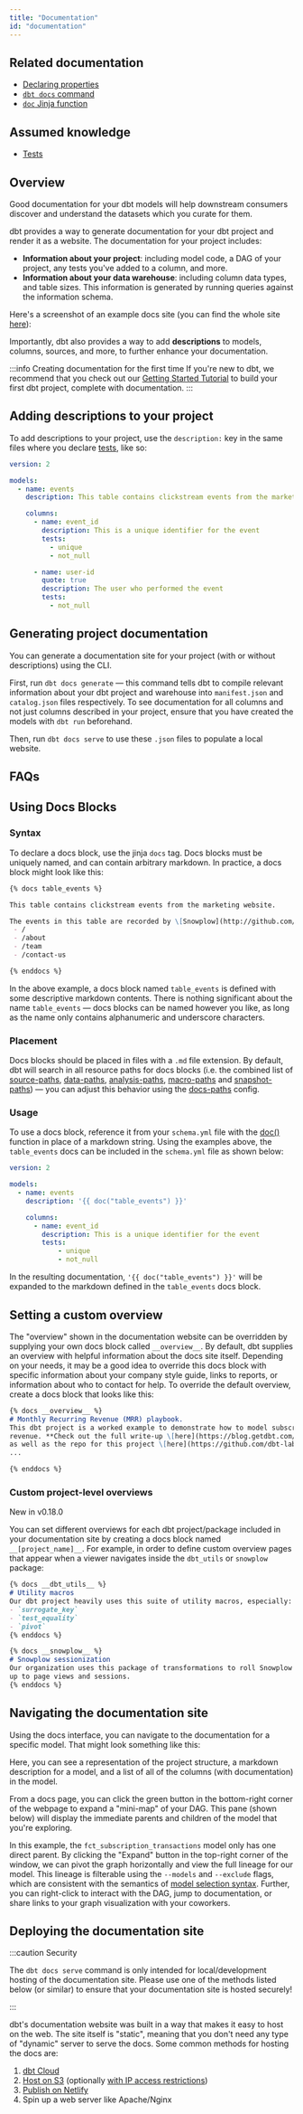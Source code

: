 ```yaml
---
title: "Documentation"
id: "documentation"
---
```


## Related documentation
* [Declaring properties](declaring-properties)
* [`dbt docs` command](cmd-docs)
* [`doc` Jinja function](dbt-jinja-functions/doc)

## Assumed knowledge
* [Tests](building-a-dbt-project/tests)

## Overview

Good documentation for your dbt models will help downstream consumers discover and understand the datasets which you curate for them.

dbt provides a way to generate documentation for your dbt project and render it as a website. The documentation for your project includes:
* **Information about your project**: including model code, a DAG of your project, any tests you've added to a column, and more.
* **Information about your data warehouse**: including column data types, and table sizes. This information is generated by running queries against the information schema.


Here's a screenshot of an example docs site (you can find the whole site [here](https://www.getdbt.com/mrr-playbook/#!/overview)):

<Lightbox src="/img/docs/building-a-dbt-project/dbt-docs-screenshot.png" title="Auto-generated dbt documentation website"/>

Importantly, dbt also provides a way to add **descriptions** to models, columns, sources, and more, to further enhance your documentation.

:::info Creating documentation for the first time
If you're new to dbt, we recommend that you check out our [Getting Started Tutorial](setting-up) to build your first dbt project, complete with documentation.
:::

## Adding descriptions to your project
To add descriptions to your project, use the `description:` key in the same files where you declare [tests](building-a-dbt-project/tests), like so:

<File name='models/<filename>.yml'>

```yaml
version: 2

models:
  - name: events
    description: This table contains clickstream events from the marketing website

    columns:
      - name: event_id
        description: This is a unique identifier for the event
        tests:
          - unique
          - not_null

      - name: user-id
        quote: true
        description: The user who performed the event
        tests:
          - not_null

```

</File>


## Generating project documentation
You can generate a documentation site for your project (with or without descriptions) using the CLI.

First, run `dbt docs generate` — this command tells dbt to compile relevant information about your dbt project and warehouse into `manifest.json` and `catalog.json` files respectively. To see documentation for all columns and not just columns described in your project, ensure that you have created the models with `dbt run` beforehand.

Then, run `dbt docs serve` to use these `.json` files to populate a local website.

## FAQs
<FAQ src="example-projects" alt_header="Are there any example dbt documentation sites?"/>
<FAQ src="document-all-columns" />
<FAQ src="long-descriptions" />
<FAQ src="sharing-documentation" />
<FAQ src="document-other-resources" />
<FAQ src="docs-for-multiple-projects" />


## Using Docs Blocks
### Syntax
To declare a docs block, use the jinja `docs` tag. Docs blocks must be uniquely named, and can contain arbitrary markdown. In practice, a docs block might look like this:

<File name='events.md'>

```markdown
{% docs table_events %}

This table contains clickstream events from the marketing website.

The events in this table are recorded by \[Snowplow](http://github.com/snowplow/snowplow) and piped into the warehouse on an hourly basis. The following pages of the marketing site are tracked:
 - /
 - /about
 - /team
 - /contact-us

{% enddocs %}
```

</File>

In the above example, a docs block named `table_events` is defined with some descriptive markdown contents. There is nothing significant about the name `table_events` — docs blocks can be named however you like, as long as the name only contains alphanumeric and underscore characters.

### Placement
Docs blocks should be placed in files with a `.md` file extension. By default, dbt will search in all resource paths for docs blocks (i.e. the combined list of [source-paths](source-paths), [data-paths](data-paths), [analysis-paths](analysis-paths), [macro-paths](macro-paths) and [snapshot-paths](snapshot-paths)) — you can adjust this behavior using the [docs-paths](docs-paths) config.


### Usage
To use a docs block, reference it from your `schema.yml` file with the [doc()](doc) function in place of a markdown string. Using the examples above, the `table_events` docs can be included in the `schema.yml` file as shown below:

<File name='schema.yml'>

```yaml
version: 2

models:
  - name: events
    description: '{{ doc("table_events") }}'

    columns:
      - name: event_id
        description: This is a unique identifier for the event
        tests:
            - unique
            - not_null
```

</File>

In the resulting documentation, `'{{ doc("table_events") }}'` will be expanded to the markdown defined in the `table_events` docs block.

## Setting a custom overview

The "overview" shown in the documentation website can be overridden by supplying your own docs block called `__overview__`. By default, dbt supplies an overview with helpful information about the docs site itself. Depending on your needs, it may be a good idea to override this docs block with specific information about your company style guide, links to reports, or information about who to contact for help. To override the default overview, create a docs block that looks like this:

<File name='models/overview.md'>

```markdown
{% docs __overview__ %}
# Monthly Recurring Revenue (MRR) playbook.
This dbt project is a worked example to demonstrate how to model subscription
revenue. **Check out the full write-up \[here](https://blog.getdbt.com/modeling-subscription-revenue/),
as well as the repo for this project \[here](https://github.com/dbt-labs/mrr-playbook/).**
...

{% enddocs %}
```

</File>

### Custom project-level overviews
<Changelog>New in v0.18.0</Changelog>

You can set different overviews for each dbt project/package included in your documentation site
by creating a docs block named `__[project_name]__`. For example, in order to define
custom overview pages that appear when a viewer navigates inside the `dbt_utils` or `snowplow` package:

<File name='models/overview.md'>

```markdown
{% docs __dbt_utils__ %}
# Utility macros
Our dbt project heavily uses this suite of utility macros, especially:
- `surrogate_key`
- `test_equality`
- `pivot`
{% enddocs %}

{% docs __snowplow__ %}
# Snowplow sessionization
Our organization uses this package of transformations to roll Snowplow events
up to page views and sessions.
{% enddocs %}
```

</File>

## Navigating the documentation site
Using the docs interface, you can navigate to the documentation for a specific model. That might look something like this:

<Lightbox src="/img/docs/building-a-dbt-project/testing-and-documentation/f2221dc-Screen_Shot_2018-08-14_at_6.29.55_PM.png" title="Auto-generated documentation for a dbt model"/>

Here, you can see a representation of the project structure, a markdown description for a model, and a list of all of the columns (with documentation) in the model.

From a docs page, you can click the green button in the bottom-right corner of the webpage to expand a "mini-map" of your DAG. This pane (shown below) will display the immediate parents and children of the model that you're exploring.

<Lightbox src="/img/docs/building-a-dbt-project/testing-and-documentation/ec77c45-Screen_Shot_2018-08-14_at_6.31.56_PM.png" title="Opening the DAG mini-map"/>

In this example, the `fct_subscription_transactions` model only has one direct parent. By clicking the "Expand" button in the top-right corner of the window, we can pivot the graph horizontally and view the full lineage for our model. This lineage is filterable using the `--models` and `--exclude` flags, which are consistent with the semantics of [model selection syntax](node-selection/syntax). Further, you can right-click to interact with the DAG, jump to documentation, or share links to your graph visualization with your coworkers.

<Lightbox src="/img/docs/building-a-dbt-project/testing-and-documentation/ac97fba-Screen_Shot_2018-08-14_at_6.35.14_PM.png" title="The full lineage for a dbt model"/>

## Deploying the documentation site

:::caution Security

The `dbt docs serve` command is only intended for local/development hosting of the documentation site. Please use one of the methods listed below (or similar) to ensure that your documentation site is hosted securely!

:::

dbt's documentation website was built in a way that makes it easy to host on the web. The site itself is "static", meaning that you don't need any type of "dynamic" server to serve the docs. Some common methods for hosting the docs are:

1. [dbt Cloud](cloud-generating-documentation)
2. [Host on S3](https://docs.aws.amazon.com/AmazonS3/latest/dev/WebsiteHosting.html) (optionally [with IP access restrictions](https://docs.aws.amazon.com/AmazonS3/latest/dev/example-bucket-policies.html#example-bucket-policies-use-case-3))
3. [Publish on Netlify](https://discourse.getdbt.com/t/publishing-dbt-docs-to-netlify/121)
4. Spin up a web server like Apache/Nginx
